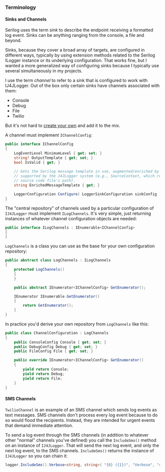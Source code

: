 ### Terminology

#### Sinks and Channels

Serilog uses the term *sink* to describe the endpoint receiving a formatted
log event. Sinks can be anything ranging from the console, a file and beyond.

Sinks, because they cover a broad array of targets, are configured in
different ways, typically by using extension methods related to the
Serilog ILogger instance or its underlying configuration. That works fine, but I wanted
a more generalized way of configuring sinks because I typically use several 
simultaneously in my projects. 

I use the term *channel* to refer to a sink that is configured to work with
IJ4JLogger. Out of the box only certain sinks have channels associated with
them:
- Console
- Debug
- File
- Twilio

But it's not hard to [create your own](channel.md) and add it to the mix.

A channel must implement `IChannelConfig`:
```csharp
public interface IChannelConfig
{
    LogEventLevel MinimumLevel { get; set; }
    string? OutputTemplate { get; set; }
    bool IsValid { get; }
        
    // Gets the Serilog message template in use, augmented/enriched by optional fields
    // supported by the J4JLogger system (e.g., SourceContext, which represents the 
    // source code file's path).
    string EnrichedMessageTemplate { get; }

    LoggerConfiguration Configure( LoggerSinkConfiguration sinkConfig );
}
```

The "central repository" of channels used by a particular configuration of `IJ4JLogger`
must implement `ILogChannels`. It's very simple, just returning instances of
whatever channel configuration objects are needed:
```csharp
public interface ILogChannels : IEnumerable<IChannelConfig>
{
}
```

`LogChannels` is a class you can use as the base for your own configuration repository:
```csharp
public abstract class LogChannels : ILogChannels
{
    protected LogChannels()
    {
    }

    public abstract IEnumerator<IChannelConfig> GetEnumerator();

    IEnumerator IEnumerable.GetEnumerator()
    {
        return GetEnumerator();
    }
}
```

In practice you'd derive your own repository from `LogChannels` like this:
```csharp
public class ChannelConfiguration : LogChannels
{
    public ConsoleConfig Console { get; set; }
    public DebugConfig Debug { get; set; }
    public FileConfig File { get; set; }

    public override IEnumerator<IChannelConfig> GetEnumerator()
    {
        yield return Console;
        yield return Debug;
        yield return File;
    }
}
```

#### SMS Channels

`TwilioChannel` is an example of an SMS channel which sends log events as text messages.
SMS channels don't process every log event because to do so would flood the recipients.
Instead, they are intended for urgent events that demand immediate attention. 

To send a log event through the SMS channels (in addition to whatever other "normal"
channels you've defined) you call the `IncludeSms()` method on an instance of `IJ4JLogger`.
That will send the next log event, and only the next log event, to the SMS channels.
`IncludeSms()` returns the instance of `IJ4JLogger` so you can chain it:
```csharp
logger.IncludeSms().Verbose<string, string>( "{0} ({1})", "Verbose", "configPath" );
```